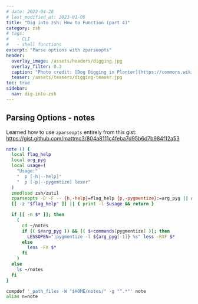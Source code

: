 ```yaml
---
# date: 2022-04-28
# last_modified_at: 2023-01-06
title: "Dig into zsh: How to Function (part 4)"
category: zsh
# tags:
#   - CLI
#   - shell functions
excerpt: "Parse options with zparseopts"
header:
  overlay_image: /assets/headers/digging.jpg
  overlay_filter: 0.3
  caption: "Photo credit: [Dog Digging in Planter](https://commons.wikimedia.org/wiki/File:Dog_Digging_in_Planter.jpg)"
  teaser: /assets/teasers/digging-teaser.jpg
toc: true
sidebar:
  nav: dig-into-zsh
---
```


## Parsing Options - notes

Learned how to use `zparseopts` entirely from this gist:
https://gist.github.com/mattmc3/804a8111c4feba7d95b6d7b984f12a53



```zsh
note () {
  local flag_help
  local arg_pyg
  local usage=(
    "Usage:"
    "  p [-h|--help]"
    "  p [-p|--pygemtize] lexer"
  )
  zmodload zsh/zutil
  zparseopts -D -F -- {h,-help}=flag_help {p,-pygmentize}:=arg_pyg || return 1
  [[ -z "$flag_help" ]] || { print -l $usage && return }

  if [[ -n $* ]]; then
    (
      cd ~/notes
      if (( $#arg_pyg )) && (( $+commands[pygmentize] )); then
        LESSOPEN="|pygmentize -l ${arg_pyg[-1]} %s" less -RXF $*
      else
        less -FX $*
      fi
    )
  else
    ls ~/notes
  fi
}

compdef '_path_files -W "$HOME/notes/" -g "^.*"' note
alias n=note
```

